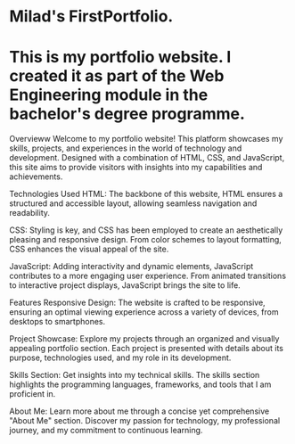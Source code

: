 # Milad's FirstPortfolio.
# This is my portfolio website. I created it as part of the Web Engineering module in the bachelor's degree programme.

Overvieww
Welcome to my portfolio website! This platform showcases my skills, projects, and experiences in the world of technology and development. Designed with a combination of HTML, CSS, and JavaScript, this site aims to provide visitors with insights into my capabilities and achievements.

Technologies Used
HTML: The backbone of this website, HTML ensures a structured and accessible layout, allowing seamless navigation and readability.

CSS: Styling is key, and CSS has been employed to create an aesthetically pleasing and responsive design. From color schemes to layout formatting, CSS enhances the visual appeal of the site.

JavaScript: Adding interactivity and dynamic elements, JavaScript contributes to a more engaging user experience. From animated transitions to interactive project displays, JavaScript brings the site to life.

Features
Responsive Design: The website is crafted to be responsive, ensuring an optimal viewing experience across a variety of devices, from desktops to smartphones.

Project Showcase: Explore my projects through an organized and visually appealing portfolio section. Each project is presented with details about its purpose, technologies used, and my role in its development.

Skills Section: Get insights into my technical skills. The skills section highlights the programming languages, frameworks, and tools that I am proficient in.

About Me: Learn more about me through a concise yet comprehensive "About Me" section. Discover my passion for technology, my professional journey, and my commitment to continuous learning.
